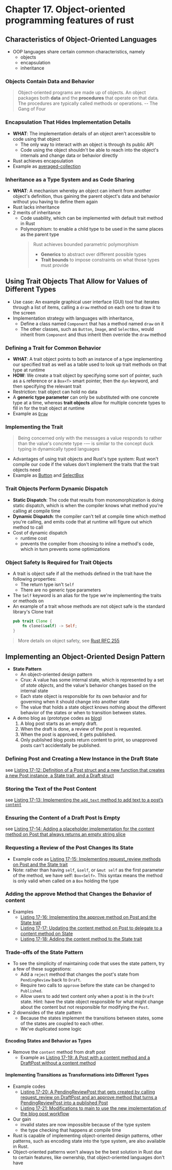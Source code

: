 # Chapter 17. Object-oriented programming features of rust

## Characteristics of Object-Oriented Languages 
- OOP languages share certain common characteristics, namely 
  - objects
  - encapsulation
  - inheritance
### Objects Contain Data and Behavior 
> Object-oriented programs are made up of objects. An object packages both **data** and the **procedures** that operate on that data. The procedures are typically called methods or operations. -- The Gang of Four
### Encapsulation That Hides Implementation Details 
- **WHAT**: The implementation details of an object aren't accessible to code using that object    
  - The only way to interact with an object is through its public API
  - Code using the object shouldn't be able to reach into the object's internals and change data or behavior directly
- Rust achieves encapsulation
- Example as [averaged-collection](./averaged-collection/src/lib.rs)

### Inheritance as a Type System and as Code Sharing 
- **WHAT**: A mechanism whereby an object can inherit from another object's definition, thus gaining the parent object's data and behavior without you having to define them again
- Rust lacks inheritance
- 2 merits of inheritance 
  - Code usability, which can be implemented with default trait method in Rust
  - Polymorphism: to enable a child type to be used in the same places as the parent type
    > Rust achieves bounded parametric polymorphism 
    >   - **Generics** to abstract over different possible types 
    >   - **Trait bounds** to impose constraints on what those types must provide

## Using Trait Objects That Allow for Values of Different Types 
- Use case: An example graphical user interface (GUI) tool that iterates through a list of items, calling a `draw` method on each one to draw it to the screen
- Implementation strategy with languages with inheritance, 
    - Define a class named `Component` that has a method named `draw` on it
    - The other classes, such as `Button`, `Image`, and `SelectBox`, would inherit from `Component` and thus inherit then override the `draw` method

### Defining a Trait for Common Behavior
- **WHAT**: A trait object points to both an instance of a type implementing our specified trait as well as a table used to look up trait methods on that type at runtime
- **HOW**: We create a trait object by specifying some sort of pointer, such as a `&` reference or a `Box<T>` smart pointer, then the `dyn` keyword, and then specifying the relevant trait
- Restriction: trait object can hold no data
- A **generic type parameter** can only be substituted with one concrete type at a time, whereas **trait objects** allow for multiple concrete types to fill in for the trait object at runtime
- Example as [`Draw`](./gui/src/bin/main.rs)

### Implementing the Trait 
> Being concerned only with the messages a value responds to rather than the value's concrete type -— is similar to the concept duck typing in dynamically typed languages

- Advantages of using trait objects and Rust's type system: Rust won't compile our code if the values don't implement the traits that the trait objects need
- Example as [Button](./gui/src/lib.rs) and [SelectBox](./gui/src/bin/main.rs)

### Trait Objects Perform Dynamic Dispatch 

- **Static Dispatch**: The code that results from monomorphization is doing static dispatch, which is when the compiler knows what method you're calling at compile time
- **Dynamic Dispatch**: the compiler can't tell at compile time which method you're calling, and emits code that at runtime will figure out which method to call
- Cost of dynamic dispatch 
  - runtime cost
  - prevents the compiler from choosing to inline a method's code, which in turn prevents some optimizations

### Object Safety Is Required for Trait Objects 
- A trait is object safe if all the methods defined in the trait have the following properties:
    - The return type isn't `Self`
    - There are no generic type parameters
- The `Self` keyword is an alias for the type we're implementing the traits or methods on
- An example of a trait whose methods are not object safe is the standard library's Clone trait
    ```rust
    pub trait Clone {
        fn clone(&self) -> Self;
    }
    ```

> More details on object safety, see [Rust RFC 255](https://github.com/rust-lang/rfcs/blob/master/text/0255-object-safety.md)

## Implementing an Object-Oriented Design Pattern 
- **State Pattern**
  - An object-oriented design pattern
  - Crux: A value has some internal state, which is represented by a set of *state objects*, and the value's behavior changes based on the internal state
  - Each state object is responsible for its own behavior and for governing when it should change into another state
  - The value that holds a state object knows nothing about the different behavior of the states or when to transition between states.
- A demo blog as (prototype codes as [blog](./blog/src/bin/main.rs))
    1. A blog post starts as an empty draft.
    2. When the draft is done, a review of the post is requested.
    3. When the post is approved, it gets published.
    4. Only published blog posts return content to print, so unapproved posts can't accidentally be published.

### Defining Post and Creating a New Instance in the Draft State
see [Listing 17-12: Definition of a Post struct and a new function that creates a new Post instance, a State trait, and a Draft struct](./listinngs/_12/src/lib.rs)

### Storing the Text of the Post Content 
see [Listing 17-13: Implementing the `add_text` method to add text to a post’s `content`](./listinngs/_13/src/lib.rs)

### Ensuring the Content of a Draft Post Is Empty 

see [Listing 17-14: Adding a placeholder implementation for the content method on Post that always returns an empty string slice](./listings/../listinngs/_14/src/lib.rs)

### Requesting a Review of the Post Changes Its State
- Example code as [Listing 17-15: Implementing request_review methods on Post and the State trait](./listings/../listinngs/_15/src/lib.rs)
- Note: rather than having `self`, `&self`, or `&mut self` as the first parameter of the method, we have self: `Box<Self>`. This syntax means the method is only valid when called on a `Box` holding the type

### Adding the approve Method that Changes the Behavior of content 
- Examples
  - [Listing 17-16: Implementing the approve method on Post and the State trait](./listinngs/_16/src/lib.rs)
  - [Listing 17-17: Updating the content method on Post to delegate to a content method on State](./listinngs/_17/src/lib.rs)
  - [Listing 17-18: Adding the content method to the State trait](./listinngs/_18/src/lib.rs)

### Trade-offs of the State Pattern 
- To see the simplicity of maintaining code that uses the state pattern, try a few of these suggestions:
    - Add a `reject` method that changes the post's state from `PendingReview` back to `Draft`.
    - Require two calls to `approve` before the state can be changed to `Published`.
    - Allow users to add text content only when a post is in the `Draft` state. Hint: have the state object responsible for what might change about the content but not responsible for modifying the `Post`.
- 2 downsides of the state pattern 
    - Because the states implement the transitions between states, some of the states are coupled to each other.
    - We've duplicated some logic

#### Encoding States and Behavior as Types
- Remove the `content` method from draft post
  - Example as [Listing 17-19: A Post with a content method and a DraftPost without a content method](./listings/_19/src/lib.rs) 

#### Implementing Transitions as Transformations into Different Types
- Example codes 
  - [Listing 17-20: A PendingReviewPost that gets created by calling request_review on DraftPost and an approve method that turns a PendingReviewPost into a published Post](./listings/_20/src/lib.rs)
  - [Listing 17-21: Modifications to main to use the new implementation of the blog post workflow](./listings/_21/src/main.rs)
- Our gain 
  - invalid states are now impossible because of the type system 
  - the type checking that happens at compile time
- Rust is capable of implementing object-oriented design patterns, other patterns, such as encoding
  state into the type system, are also available in Rust.
- Object-oriented patterns won't always be the best solution in Rust due to certain features, like
  ownership, that object-oriented languages don't have